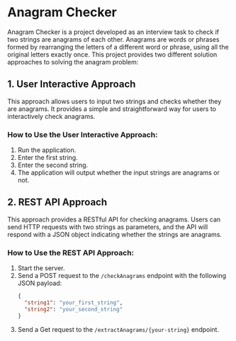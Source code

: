 # Anagram Checker

Anagram Checker is a project developed as an interview task to check if two strings are anagrams of each other. Anagrams are words or phrases formed by rearranging the letters of a different word or phrase, using all the original letters exactly once. This project provides two different solution approaches to solving the anagram problem:

## 1. User Interactive Approach
This approach allows users to input two strings and checks whether they are anagrams. It provides a simple and straightforward way for users to interactively check anagrams.

### How to Use the User Interactive Approach:
1. Run the application.
2. Enter the first string.
3. Enter the second string.
4. The application will output whether the input strings are anagrams or not.

## 2. REST API Approach
This approach provides a RESTful API for checking anagrams. Users can send HTTP requests with two strings as parameters, and the API will respond with a JSON object indicating whether the strings are anagrams.

### How to Use the REST API Approach:
1. Start the server.
2. Send a POST request to the `/checkAnagrams` endpoint with the following JSON payload:
   ```json
   {
     "string1": "your_first_string",
     "string2": "your_second_string"
   }
   ```
3. Send a Get request to the `/extractAnagrams/{your-string}` endpoint.
